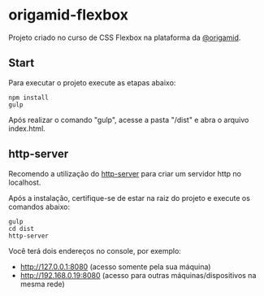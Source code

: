 # origamid-flexbox
Projeto criado no curso de CSS Flexbox na plataforma da [@origamid](https://www.origamid.com/).

## Start
Para executar o projeto execute as etapas abaixo:

```
npm install
gulp
```

Após realizar o comando "gulp", acesse a pasta "/dist" e abra o arquivo index.html.

## http-server
Recomendo a utilização do [http-server](https://www.npmjs.com/package/http-server) para criar um servidor http no localhost.

Após a instalação, certifique-se de estar na raiz do projeto e execute os comandos abaixo:

```
gulp
cd dist
http-server
```

Você terá dois endereços no console, por exemplo:

- http://127.0.0.1:8080 (acesso somente pela sua máquina)
- http://192.168.0.19:8080 (acesso para outras máquinas/dispositivos na mesma rede)
